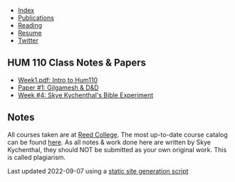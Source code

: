 - [Index](/)
- [Publications](/pub_temp)
- [Reading](/reading)
- [Resume](/resume.pdf)
- [Twitter](https://www.twitter.com/skymochi64)

## HUM 110 Class Notes & Papers

- [Week1.pdf: Intro to Hum110](Week1.pdf)
- [Paper #1: Gilgamesh & D&D](https://osf.io/preprints/socarxiv/dxmhj/)
- [Week #4: Skye Kychenthal's Bible Experiment](Bible_Experiment)

## Notes

All courses taken are at [Reed College](https://www.reed.edu). The most up-to-date course catalog can be found [here](https://www.reed.edu/catalog/). As all notes & work done here are written by Skye Kychenthal, they should NOT be submitted as your own original work. This is called plagiarism.

Last updated 2022-09-07 using a [static site generation script](https://github.com/SkyMocha/skymocha.github.io/blob/main/update.py)

